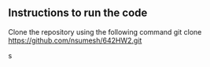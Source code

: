 ## Instructions to run the code
Clone the repository using the following command
git clone https://github.com/nsumesh/642HW2.git

s

